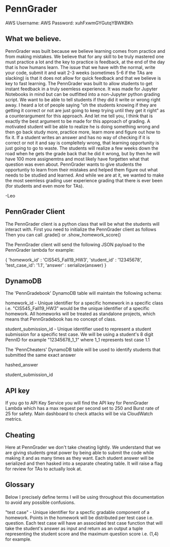 # PennGrader

AWS Username:
AWS Password: xuhFxwmGYGutqYBWKBKh

## What we believe.
PennGrader was built because we believe learning comes from practice and from making mistakes. We believe that for any skill to be truly mastered one must practice a lot and the key to practice is feedback, at the end of the day that is how humans learn. The issue that we have with the normal, write your code, submit it and wait 2-3 weeks (sometimes 5-6 if the TAs are slacking) is that it does not allow for quick feedback and that we believe is key to fast learning. The PennGrader was built to allow students to get instant feedback in a truly seemless experience. It was made for Jupyter Notebooks in mind but can be outfitted into a non-Jupyter python grading script. We want to be able to tell students if they did it write or wrong right away. I heard a lot of people saying "oh the students knowing if they are getting it correct or not are just going to keep trying until they get it right" as a counterargument for this approach. And let me tell you, I think that is exactly the best argument to be made for this approach of grading. A motivated student will be able to realize he is doing something wrong and then go back study more, practice more, learn more and figure out how to fix it. If a student writes an answer and has no way of checking if it is correct or not it and say is compleltely wrong, that learning opportunity is just going to go to waste. The students will realize a few weeks down the road when he gets the grade back that he did it wrong, but by then he will have 100 more assignemtns and most likely have forgetten what that question was even about. PennGrader wants to give students the opportuntiy to learn from their mistakes and helped them figure out what needs to be studied and learned. And while we are at it, we wanted to make the most seemless grading user experience grading that there is ever been (for students and even more for TAs). 

-Leo

## PennGrader Client
The PennGrader client is a python class that will be what the students will interact with.
First you need to initialize the PennGrader client as follows
Then you can call .grade() or .show_homework_score()

The PennGrader client will send the following JSON payload to the PennGrader lambda
for example:

{
 'homework_id' : 'CIS545_Fall19_HW3', 
 'student_id'  : '12345678',
 'test_case_id': '1.1',
 'answer'      : serialize(answer)
}

## DynamoDB 
The 'PennGradebook' DynamoDB table will maintain the following schema:

homework_id - Unique identifier for a specific homework in a specific class i.e. "CIS545_Fall19_HW3" would be the unique identifier of a specific homework. All homeworks will be treated as standalone projects, which means that PennGradebook has no concept of class. 

student_submission_id - Unique identifier used to represent a student submission for a specific test case. We will be using a student's 8 digit PennID for example "12345678_1_1" where 1_1 represents test case 1.1

The 'PennCheaters' DynamoDB table will be used to identify students that submitted the same exact answer 

hashed_answer

student_submission_id

## API key
If you go to API Key Service you will find the API key for PennGrader Lambda which has a max request per second set to 250 and Burst rate of 25 for safety. Main dashboard to check attacks will be via CloudWatch metrics.

## Cheating
Here at PennGrader we don't take cheating lightly. We understand that we are giving students great power by being able to submit the code while making it and as many times as they want. 
Each student answer will be serialized and then hasked into a separate cheating table. It will raise a flag for review for TAs to actually look at. 

## Glossary
Below I precisely define terms I will be using throughout this documentation to avoid any possible confusions. 

"test case" - Unique identifier for a specfic gradable component of a homework. Points in the homework will be distributed per test case i.e. question. Each test case will have an associated test case function that will take the student's answer as input and return as an output a tuple representing the student score and the maximum question score i.e. (1,4) for example. 
